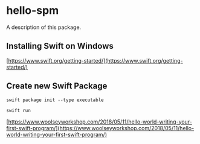 # hello-spm

A description of this package.

## Installing Swift on Windows
[https://www.swift.org/getting-started/](https://www.swift.org/getting-started/)

## Create new Swift Package
```
swift package init --type executable

swift run
```
[https://www.woolseyworkshop.com/2018/05/11/hello-world-writing-your-first-swift-program/](https://www.woolseyworkshop.com/2018/05/11/hello-world-writing-your-first-swift-program/)

